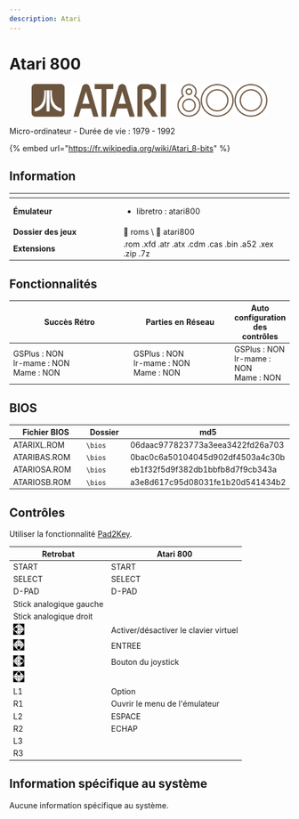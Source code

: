 ```yaml
---
description: Atari
---
```


# Atari 800

<div align="left">

<figure><img src="https://raw.githubusercontent.com/fabricecaruso/es-theme-carbon/52ff37c9e265587d006945a2ba695b5a962b3a3d/art/logos/atari800.svg" alt=""><figcaption></figcaption></figure>

</div>

Micro-ordinateur - Durée de vie : 1979 - 1992

{% embed url="https://fr.wikipedia.org/wiki/Atari_8-bits" %}

## Information

<table data-header-hidden><thead><tr><th width="184"></th><th></th><th data-hidden></th></tr></thead><tbody><tr><td><strong>Émulateur</strong></td><td><ul><li>libretro : atari800</li></ul></td><td></td></tr><tr><td><strong>Dossier des jeux</strong></td><td><span data-gb-custom-inline data-tag="emoji" data-code="1f4c1">📁</span> roms \ <span data-gb-custom-inline data-tag="emoji" data-code="1f4c2">📂</span> atari800</td><td></td></tr><tr><td><strong>Extensions</strong></td><td>.rom .xfd .atr .atx .cdm .cas .bin .a52 .xex .zip .7z</td><td></td></tr></tbody></table>

## Fonctionnalités

<table><thead><tr><th width="245">Succès Rétro</th><th width="200">Parties en Réseau</th><th>Auto configuration des contrôles</th></tr></thead><tbody><tr><td>GSPlus : NON<br>lr-mame : NON<br>Mame : NON</td><td>GSPlus : NON<br>lr-mame : NON<br>Mame : NON</td><td>GSPlus : NON<br>lr-mame : NON<br>Mame : NON</td></tr></tbody></table>

## BIOS

<table><thead><tr><th width="193">Fichier BIOS</th><th width="142.03610108303252">Dossier</th><th>md5</th></tr></thead><tbody><tr><td>ATARIXL.ROM</td><td><code>\bios</code></td><td>06daac977823773a3eea3422fd26a703</td></tr><tr><td>ATARIBAS.ROM</td><td><code>\bios</code></td><td>0bac0c6a50104045d902df4503a4c30b</td></tr><tr><td>ATARIOSA.ROM</td><td><code>\bios</code></td><td>eb1f32f5d9f382db1bbfb8d7f9cb343a</td></tr><tr><td>ATARIOSB.ROM</td><td><code>\bios</code></td><td>a3e8d617c95d08031fe1b20d541434b2</td></tr></tbody></table>

## Contrôles

Utiliser la fonctionnalité [Pad2Key](../../../../controleurs/pad2key.md).

| Retrobat                                          | Atari 800                             |
| ------------------------------------------------- | ------------------------------------- |
| START                                             | START                                 |
| SELECT                                            | SELECT                                |
| D-PAD                                             | D-PAD                                 |
| Stick analogique gauche                           |                                       |
| Stick analogique droit                            |                                       |
| ![](<../../../../.gitbook/assets/image (32).png>) | Activer/désactiver le clavier virtuel |
| ![](<../../../../.gitbook/assets/image (19).png>) | ENTREE                                |
| ![](<../../../../.gitbook/assets/image (6).png>)  | Bouton du joystick                    |
| ![](<../../../../.gitbook/assets/image (34).png>) |                                       |
| L1                                                | Option                                |
| R1                                                | Ouvrir le menu de l'émulateur         |
| L2                                                | ESPACE                                |
| R2                                                | ECHAP                                 |
| L3                                                |                                       |
| R3                                                |                                       |

## Information spécifique au système

Aucune information spécifique au système.
